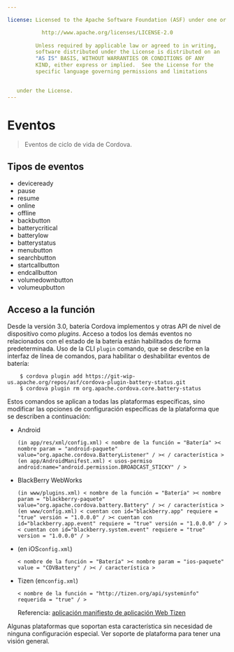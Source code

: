 ```yaml
---

license: Licensed to the Apache Software Foundation (ASF) under one or more contributor license agreements. See the NOTICE file distributed with this work for additional information regarding copyright ownership. The ASF licenses this file to you under the Apache License, Version 2.0 (the "License"); you may not use this file except in compliance with the License. You may obtain a copy of the License at

           http://www.apache.org/licenses/LICENSE-2.0
    
         Unless required by applicable law or agreed to in writing,
         software distributed under the License is distributed on an
         "AS IS" BASIS, WITHOUT WARRANTIES OR CONDITIONS OF ANY
         KIND, either express or implied.  See the License for the
         specific language governing permissions and limitations
    

   under the License.
---
```


# Eventos

> Eventos de ciclo de vida de Cordova.

## Tipos de eventos

*   deviceready
*   pause
*   resume
*   online
*   offline
*   backbutton
*   batterycritical
*   batterylow
*   batterystatus
*   menubutton
*   searchbutton
*   startcallbutton
*   endcallbutton
*   volumedownbutton
*   volumeupbutton

## Acceso a la función

Desde la versión 3.0, batería Cordova implementos y otras API de nivel de dispositivo como *plugins*. Acceso a todos los demás eventos no relacionados con el estado de la batería están habilitados de forma predeterminada. Uso de la CLI `plugin` comando, que se describe en la interfaz de línea de comandos, para habilitar o deshabilitar eventos de batería:

        $ cordova plugin add https://git-wip-us.apache.org/repos/asf/cordova-plugin-battery-status.git
        $ cordova plugin rm org.apache.cordova.core.battery-status
    

Estos comandos se aplican a todas las plataformas específicas, sino modificar las opciones de configuración específicas de la plataforma que se describen a continuación:

*   Android
    
        (in app/res/xml/config.xml) < nombre de la función = "Batería" >< nombre param = "android-paquete" value="org.apache.cordova.BatteryListener" / >< / característica > (en app/AndroidManifest.xml) < usos-permiso android:name="android.permission.BROADCAST_STICKY" / >
        

*   BlackBerry WebWorks
    
        (in www/plugins.xml) < nombre de la función = "Batería" >< nombre param = "blackberry-paquete" value="org.apache.cordova.battery.Battery" / >< / característica > (en www/config.xml) < cuentan con id="blackberry.app" requiere = "true" versión = "1.0.0.0" / >< cuentan con id="blackberry.app.event" requiere = "true" versión = "1.0.0.0" / >< cuentan con id="blackberry.system.event" requiere = "true" version = "1.0.0.0" / >
        

*   (en iOS`config.xml`)
    
        < nombre de la función = "Batería" >< nombre param = "ios-paquete" value = "CDVBattery" / >< / característica >
        

*   Tizen (en`config.xml`)
    
        < nombre de la función = "http://tizen.org/api/systeminfo" requerida = "true" / >
        
    
    Referencia: [aplicación manifiesto de aplicación Web Tizen][1]

 [1]: https://developer.tizen.org/help/topic/org.tizen.help.gs/Creating%20a%20Project.html?path=0_1_1_3#8814682_CreatingaProject-EditingconfigxmlFeatures

Algunas plataformas que soportan esta característica sin necesidad de ninguna configuración especial. Ver soporte de plataforma para tener una visión general.